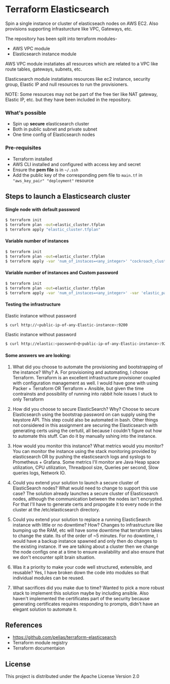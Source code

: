 # Terraform Elasticsearch

Spin a single instance or cluster of elasticseach nodes on AWS EC2. Also provisions supporting infrasturcture like VPC, Gateways, etc.

The repository has been split into terraform modules-
- AWS VPC module
- Elasticsearch instance module

AWS VPC module instatiates all resources which are related to a VPC like route tables, gateways, subnets, etc.

Elasticsearch module instatiates resources like ec2 instance, security group, Elastic IP and null resources to run the provisioners.

NOTE: Some resources may not be part of the free tier like NAT gateway, Elastic IP, etc. but they have been included in the repository.

### What's possible

  - Spin up **secure** elasticsearch cluster
  - Both in public subnet and private subnet
  - One time config of Elasticsearch nodes

### Pre-requisites

  - Terraform installed
  - AWS CLI installed and configured with access key and secret
  - Ensure the **pem file** is in `~/.ssh`
  - Add the public key of the corresponding pem file to `main.tf` in `"aws_key_pair" "deployment"` resource

## Steps to launch a Elasticsearch cluster

#### Single node with default password
```sh
$ terraform init
$ terraform plan -out=elastic_cluster.tfplan
$ terraform apply "elastic_cluster.tfplan"
```

#### Variable number of instances
```sh
$ terraform init
$ terraform plan -out=elastic_cluster.tfplan
$ terraform apply -var 'num_of_instaces=<any_integer>' "cockroach_cluster.tfplan"
```

#### Variable number of instances and Custom password
```sh
$ terraform init
$ terraform plan -out=elastic_cluster.tfplan
$ terraform apply -var 'num_of_instaces=<any_integer>' -var 'elastic_password=<any-string>' "cockroach_cluster.tfplan"
```

#### Testing the infrastructure

Elastic instance without password
```sh
$ curl http://<public-ip-of-any-Elastic-instance>:9200
```

Elastic instance without password
```sh
$ curl http://elastic:<password>@<public-ip-of-any-Elastic-instance>:9200
```
#### Some answers we are looking:
1. What did you choose to automate the provisioning and bootstrapping of the instance? Why?
A. For provisioning and automating, I choose Terraform. Terraform is an excellent infrastructure provisioner coupled with configuration management as well. I would have gone with using Packer + Terraform OR Terraform + Ansible, but given the time contrainsts and possibility of running into rabbit hole issues I stuck to only Terraform

2. How did you choose to secure ElasticSearch? Why?
Choose to secure Elasticsearch using the bootstrap password on can supply using the keystore API. This step could also be automated in bash. Other things not considered in this assignment are securing the Elasticsearch with generating certs using the certutil, all because I couldn't figure out how to automate this stuff. Can do it by manually sshing into the instance.

3. How would you monitor this instance? What metrics would you monitor?
You can monitor the instance using the stack monitoring provided by elasticsearch OR by pushing the elasticsearch logs and syslogs to Prometheus + Grafana. Some metrics I'll monitor are Java Heap space utilization, CPU utilization, Threadpool size, Queries per second, Slow queries logs, Network IO.

4. Could you extend your solution to launch a secure cluster of ElasticSearch nodes? What
would need to change to support this use case?
The solution already launches a secure cluster of Elasticsearch nodes, although the communication between the nodes isn't encrypted. For that I'll have to generate certs and propogate it to every node in the cluster at the /etc/elasticsearch directory.

5. Could you extend your solution to replace a running ElasticSearch instance with little or no
downtime? How?
Changes to infrastructure like bumping up the RAM, etc will have some downtime that terraform takes to change the state. Its of the order of ~5 minutes. For no downtime, I would have a backup instance spawned and only then do changes to the existing instance. If we are talking about a cluster then we change the node configs one at a time to ensure availability and also ensure that we don't encounter split brain situation.

6. Was it a priority to make your code well structured, extensible, and reusable?
Yes, I have broken down the code into modules so that individual modules can be reused.

7. What sacrifices did you make due to time?
Wanted to pick a more robust stack to implement this solution maybe by including ansible. Also haven't implemented the certificates part of the security because generating certificates requires responding to prompts, didn't have an elegant solution to automate it.

## References
- https://github.com/pelias/terraform-elasticsearch
- Terraform module registry
- Terraform documentaion

## License
This project is distributed under the Apache License Version 2.0
